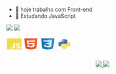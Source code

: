 
 
- 🔭 hoje trabalho com Front-end
- 🌱 Estudando JavaScript


<div style="display: inline_block"> 
  <img  height="160em" src="https://github-readme-stats.vercel.app/api?username=Jeffersondeab&show_icons=true&theme=chartreuse-dark&include_all_commits=true&count_private=true"/>
  <img height="160em" src="https://github-readme-stats.vercel.app/api/top-langs/?username=Jeffersondeab&layout=compact&langs_count=7&theme=chartreuse-dark"/>
</div>


<div style="display: inline_block"><br>
  <img align="center" alt="Js" height="30" width="40" src="https://raw.githubusercontent.com/devicons/devicon/master/icons/javascript/javascript-plain.svg">
  <img align="center" alt="HTML" height="30" width="40" src="https://raw.githubusercontent.com/devicons/devicon/master/icons/html5/html5-original.svg">
  <img align="center" alt="CSS" height="30" width="40" src="https://raw.githubusercontent.com/devicons/devicon/master/icons/css3/css3-original.svg">
  <img align="center" alt="Python" height="30" width="40" src="https://raw.githubusercontent.com/devicons/devicon/master/icons/python/python-original.svg">
</div>

##

<div align="center">
  <a href="https://wa.me/5522998112493" target="_blank"> 
    <img src="https://img.shields.io/badge/WhatsApp-25D366?style=for-the-badge&logo=whatsapp&logoColor=white">
  <a/>
    
  <a href="https://www.linkedin.com/in/jefferson-barcellos/" target="_blank"> 
    <img src="https://img.shields.io/badge/LinkedIn-0077B5?style=for-the-badge&logo=linkedin&logoColor=white">
  <a/>
   
    
</div>
